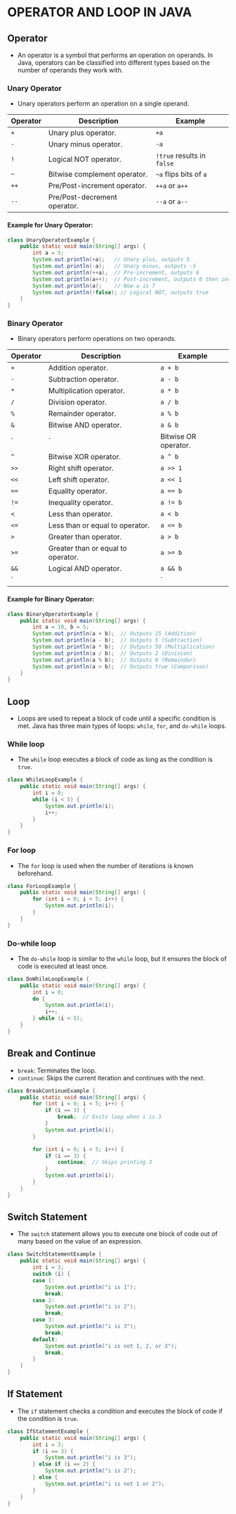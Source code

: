 
# OPERATOR AND LOOP IN JAVA

## Operator
- An operator is a symbol that performs an operation on operands. In Java, operators can be classified into different types based on the number of operands they work with.

### Unary Operator
- Unary operators perform an operation on a single operand.

| Operator | Description                        | Example                     |
|----------|------------------------------------|-----------------------------|
| `+`      | Unary plus operator.               | `+a`                        |
| `-`      | Unary minus operator.              | `-a`                        |
| `!`      | Logical NOT operator.              | `!true` results in `false`  |
| `~`      | Bitwise complement operator.       | `~a` flips bits of `a`      |
| `++`     | Pre/Post-increment operator.       | `++a` or `a++`              |
| `--`     | Pre/Post-decrement operator.       | `--a` or `a--`              |

#### Example for Unary Operator:
```java
class UnaryOperatorExample {
    public static void main(String[] args) {
        int a = 5;
        System.out.println(+a);   // Unary plus, outputs 5
        System.out.println(-a);   // Unary minus, outputs -5
        System.out.println(++a);  // Pre-increment, outputs 6
        System.out.println(a++);  // Post-increment, outputs 6 then increments
        System.out.println(a);    // Now a is 7
        System.out.println(!false); // Logical NOT, outputs true
    }
}
```

### Binary Operator
- Binary operators perform operations on two operands.

| Operator     | Description                        | Example                      |
|--------------|------------------------------------|------------------------------|
| `+`          | Addition operator.                 | `a + b`                      |
| `-`          | Subtraction operator.              | `a - b`                      |
| `*`          | Multiplication operator.           | `a * b`                      |
| `/`          | Division operator.                 | `a / b`                      |
| `%`          | Remainder operator.                | `a % b`                      |
| `&`          | Bitwise AND operator.              | `a & b`                      |
| `|`          | Bitwise OR operator.               | `a | b`                      |
| `^`          | Bitwise XOR operator.              | `a ^ b`                      |
| `>>`         | Right shift operator.              | `a >> 1`                     |
| `<<`         | Left shift operator.               | `a << 1`                     |
| `==`         | Equality operator.                 | `a == b`                     |
| `!=`         | Inequality operator.               | `a != b`                     |
| `<`          | Less than operator.                | `a < b`                      |
| `<=`         | Less than or equal to operator.    | `a <= b`                     |
| `>`          | Greater than operator.             | `a > b`                      |
| `>=`         | Greater than or equal to operator. | `a >= b`                     |
| `&&`         | Logical AND operator.              | `a && b`                     |
| `||`         | Logical OR operator.               | `a || b`                     |

#### Example for Binary Operator:
```java
class BinaryOperatorExample {
    public static void main(String[] args) {
        int a = 10, b = 5;
        System.out.println(a + b);  // Outputs 15 (Addition)
        System.out.println(a - b);  // Outputs 5 (Subtraction)
        System.out.println(a * b);  // Outputs 50 (Multiplication)
        System.out.println(a / b);  // Outputs 2 (Division)
        System.out.println(a % b);  // Outputs 0 (Remainder)
        System.out.println(a > b);  // Outputs true (Comparison)
    }
}
```

## Loop
- Loops are used to repeat a block of code until a specific condition is met. Java has three main types of loops: `while`, `for`, and `do-while` loops.

### While loop
- The `while` loop executes a block of code as long as the condition is `true`.

```java
class WhileLoopExample {
    public static void main(String[] args) {
        int i = 0;
        while (i < 5) {
            System.out.println(i);
            i++;
        }
    }
}
```

### For loop
- The `for` loop is used when the number of iterations is known beforehand.

```java
class ForLoopExample {
    public static void main(String[] args) {
        for (int i = 0; i < 5; i++) {
            System.out.println(i);
        }
    }
}
```

### Do-while loop
- The `do-while` loop is similar to the `while` loop, but it ensures the block of code is executed at least once.

```java
class DoWhileLoopExample {
    public static void main(String[] args) {
        int i = 0;
        do {
            System.out.println(i);
            i++;
        } while (i < 5);
    }
}
```

## Break and Continue
- `break`: Terminates the loop.
- `continue`: Skips the current iteration and continues with the next.

```java
class BreakContinueExample {
    public static void main(String[] args) {
        for (int i = 0; i < 5; i++) {
            if (i == 3) {
                break;  // Exits loop when i is 3
            }
            System.out.println(i);
        }

        for (int i = 0; i < 5; i++) {
            if (i == 3) {
                continue;  // Skips printing 3
            }
            System.out.println(i);
        }
    }
}
```

## Switch Statement
- The `switch` statement allows you to execute one block of code out of many based on the value of an expression.

```java
class SwitchStatementExample {
    public static void main(String[] args) {
        int i = 3;
        switch (i) {
        case 1:
            System.out.println("i is 1");
            break;
        case 2:
            System.out.println("i is 2");
            break;
        case 3:
            System.out.println("i is 3");
            break;
        default:
            System.out.println("i is not 1, 2, or 3");
            break;
        }
    }
}
```

## If Statement
- The `if` statement checks a condition and executes the block of code if the condition is `true`.

```java
class IfStatementExample {
    public static void main(String[] args) {
        int i = 3;
        if (i == 3) {
            System.out.println("i is 3");
        } else if (i == 2) {
            System.out.println("i is 2");
        } else {
            System.out.println("i is not 1 or 2");
        }
    }
}
```
